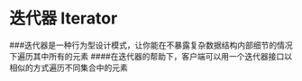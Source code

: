 # 迭代器 Iterator
###迭代器是一种行为型设计模式，让你能在不暴露复杂数据结构内部细节的情况下遍历其中所有的元素
####在迭代器的帮助下，客户端可以用一个迭代器接口以相似的方式遍历不同集合中的元素